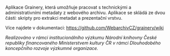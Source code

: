 Aplikace Grainery, která umožňuje pracovat s technickými a administrativními metadaty z webového archivu. 
Aplikace se skládá ze dvou částí: skripty pro extrakci metadat a prezentační vrstvu.

Více najdete v dokumentaci: https://github.com/WebarchivCZ/grainery/wiki


_Realizováno v rámci institucionálního výzkumu Národní knihovny České republiky financovaného Ministerstvem kultury ČR v rámci Dlouhodobého koncepčního rozvoje výzkumné organizace._

